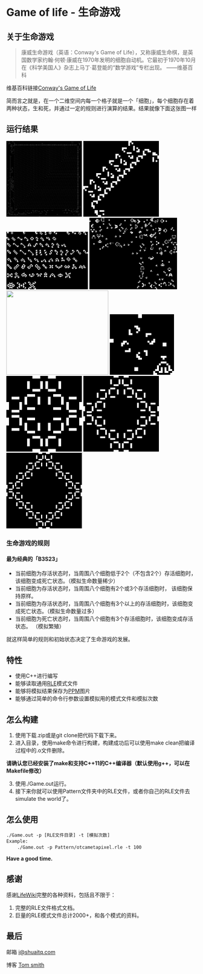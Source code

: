 # Game of life - 生命游戏

## 关于生命游戏
> 康威生命游戏（英语：Conway's Game of Life），又称康威生命棋，是英国数学家约翰·何顿·康威在1970年发明的细胞自动机。它最初于1970年10月在《科学美国人》杂志上马丁·葛登能的“数学游戏”专栏出现。
> ——维基百科

维基百科链接[Conway's Game of Life](https://en.wikipedia.org/wiki/Conway's_Game_of_Life)

简而言之就是，在一个二维空间内每一个格子就是一个「细胞」，每个细胞存在着两种状态，生和死，并通过一定的规则进行演算的结果。结果就像下面这张图一样  

## 运行结果
<a target="_blank" rel="noopener noreferrer" href="https://github.com/shuaitq/Game-of-Life/blob/master/Image/otcametapixel.png"><img src="https://github.com/shuaitq/Game-of-Life/raw/master/Image/otcametapixel.png" width="200pt" height="200pt"></a>
<a target="_blank" rel="noopener noreferrer" href="https://github.com/shuaitq/Game-of-Life/blob/master/Image/wings.gif"><img src="https://github.com/shuaitq/Game-of-Life/blob/master/Image/wings.gif" width="200pt" height="200pt"></a>
<a target="_blank" rel="noopener noreferrer" href="https://github.com/shuaitq/Game-of-Life/blob/master/Image/stilllifes.png"><img src="https://github.com/shuaitq/Game-of-Life/blob/master/Image/stilllifes.png" width="216pt" height="152pt"></a>
<a target="_blank" rel="noopener noreferrer" href="https://github.com/shuaitq/Game-of-Life/blob/master/Image/stargate.gif"><img src="https://github.com/shuaitq/Game-of-Life/blob/master/Image/stargate.gif" width="232.5pt" height="189pt"></a>
<a target="_blank" rel="noopener noreferrer" href="https://github.com/shuaitq/Game-of-Life/blob/master/Image/toggleable.gif"><img src="https://github.com/shuaitq/Game-of-Life/blob/master/Image/toggleable.gif" width="270pt" height="223.5pt"></a>
<a target="_blank" rel="noopener noreferrer" href="https://github.com/shuaitq/Game-of-Life/blob/master/Image/tnosedp4on56p27.gif"><img src="https://github.com/shuaitq/Game-of-Life/blob/master/Image/tnosedp4on56p27.gif" width="170pt" height="160pt"></a>
<a target="_blank" rel="noopener noreferrer" href="https://github.com/shuaitq/Game-of-Life/blob/master/Image/quasar.gif"><img src="https://github.com/shuaitq/Game-of-Life/blob/master/Image/quasar.gif" width="200pt" height="200pt"></a>
<a target="_blank" rel="noopener noreferrer" href="https://github.com/shuaitq/Game-of-Life/blob/master/Image/quasar2.gif"><img src="https://github.com/shuaitq/Game-of-Life/blob/master/Image/quasar2.gif" width="200pt" height="200pt"></a>
<a target="_blank" rel="noopener noreferrer" href="https://github.com/shuaitq/Game-of-Life/blob/master/Image/quasar3.gif"><img src="https://github.com/shuaitq/Game-of-Life/blob/master/Image/quasar3.gif" width="200pt" height="200pt"></a>

### 生命游戏的规则
#### 最为经典的「B3S23」
* 当前细胞为存活状态时，当周围八个细胞低于2个（不包含2个）存活细胞时， 该细胞变成死亡状态。（模拟生命数量稀少）
* 当前细胞为存活状态时，当周围八个细胞有2个或3个存活细胞时， 该细胞保持原样。
* 当前细胞为存活状态时，当周围八个细胞有3个以上的存活细胞时，该细胞变成死亡状态。（模拟生命数量过多）
* 当前细胞为死亡状态时，当周围八个细胞有3个存活细胞时，该细胞变成存活状态。 （模拟繁殖）

就这样简单的规则和初始状态决定了生命游戏的发展。

## 特性
* 使用C++进行编写
* 能够读取通用[RLE](http://www.conwaylife.com/wiki/RLE)模式文件
* 能够将模拟结果保存为[PPM](https://en.wikipedia.org/wiki/Netpbm_format)图片
* 能够通过简单的命令行参数设置模拟用的模式文件和模拟次数

## 怎么构建
1. 使用下载.zip或是git clone把代码下载下来。
2. 进入目录，使用make命令进行构建，构建成功后可以使用make clean把编译过程中的.o文件删除。

**请确认您已经安装了make和支持C++11的C++编译器（默认使用g++，可以在Makefile修改）**

3. 使用./Game.out运行。
4. 接下来你就可以使用Pattern文件夹中的RLE文件，或者你自己的RLE文件去simulate the world了。

## 怎么使用
```shell
./Game.out -p [RLE文件目录] -t [模拟次数]
Example:
    ./Game.out -p Pattern/otcametapixel.rle -t 100
```

**Have a good time.**

## 感谢
感谢[LifeWiki](http://www.conwaylife.com/wiki/Main_Page)完整的各种资料，包括且不限于：

1. 完整的RLE文件格式文档。
2. 巨量的RLE模式文件总计2000+，和各个模式的资料。

## 最后
邮箱 <i@shuaitq.com>

博客 [Tom smith](http://www.shuaitq.com/)
